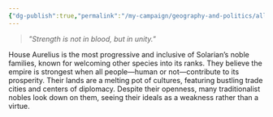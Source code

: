 ```yaml
---
{"dg-publish":true,"permalink":"/my-campaign/geography-and-politics/alluvterre/the-solarian-empire/noble-houses/house-aurelius/"}
---
```


> _"Strength is not in blood, but in unity."_

House Aurelius is the most progressive and inclusive of Solarian’s noble families, known for welcoming other species into its ranks. They believe the empire is strongest when all people—human or not—contribute to its prosperity. Their lands are a melting pot of cultures, featuring bustling trade cities and centers of diplomacy. Despite their openness, many traditionalist nobles look down on them, seeing their ideals as a weakness rather than a virtue.